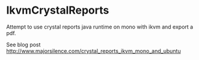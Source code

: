 IkvmCrystalReports
==================

Attempt to use crystal reports java runtime on mono with ikvm and export a pdf.

See blog post http://www.majorsilence.com/crystal_reports_ikvm_mono_and_ubuntu
